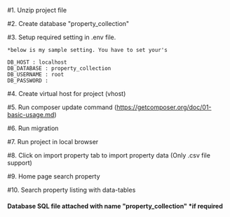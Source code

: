 #1. Unzip project file

#2. Create database "property_collection"

#3. Setup required setting in .env file.

	*below is my sample setting. You have to set your's
	
	DB_HOST : localhost
	DB_DATABASE : property_collection
	DB_USERNAME : root 
	DB_PASSWORD : 

#4. Create virtual host for project (vhost)

#5. Run composer update command (https://getcomposer.org/doc/01-basic-usage.md)

#6. Run migration

#7. Run project in local browser  

#8. Click on import property tab to import property data (Only .csv file support)

#9. Home page search property

#10. Search property listing with data-tables

#### Database SQL file attached with name "property_collection" *if required
